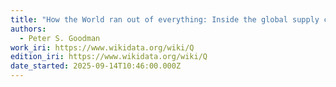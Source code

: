 ```yaml
---
title: "How the World ran out of everything: Inside the global supply chain"
authors:
  - Peter S. Goodman
work_iri: https://www.wikidata.org/wiki/Q
edition_iri: https://www.wikidata.org/wiki/Q
date_started: 2025-09-14T10:46:00.000Z
---
```

